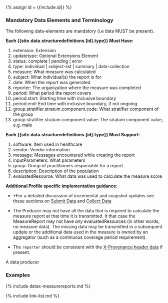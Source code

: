 {% assign id = {{include.id}} %}
<!--Begin Generated Intro Tag (DO NOT REMOVE)-->
### Mandatory Data Elements and Terminology
The following data-elements are mandatory (i.e data MUST be present).

**Each {{site.data.structuredefinitions.[id].type}} Must Have:**
1. extension: Extension
2. updatetype: Optional Extensions Element
3. status: complete \| pending \| error
4. type: individual \| subject-list \| summary \| data-collection
5. measure: What measure was calculated
6. subject: What individual(s) the report is for
7. date: When the report was generated
8. reporter: The organization where the measure was completed
9. period: What period the report covers
10. period.start: Starting time with inclusive boundary
11. period.end: End time with inclusive boundary, if not ongoing
12. group.stratifier.stratum.component.code: What stratifier component of the group
13. group.stratifier.stratum.component.value: The stratum component value, e.g. male

**Each {{site.data.structuredefinitions.[id].type}} Must Support:**
1. software: Item used in healthcare
2. vendor: Vendor information
3. message: Messages encountered while creating the report
4. inputParameters: What parameters
5. group: Group of practitioners responsible for a report
6. description: Description of the population
7. evaluatedResource: What data was used to calculate the measure score

<!--End Generated Intro (DO NOT REMOVE)-->




**Additional Profile specific implementation guidance:**

- *For a detailed discussion of incremental and snapshot updates see these sections on [Submit Data](datax.html#submit-updates) and [Collect Data](datax.html#collect-updates)

- The Producer may not have all the data that is required to calculate the measure report at that time it is transmitted. It that case the MeasureReport may not have *any* evaluatedResources (in other words, no measure data).  The missing data may be transmitted in a subsequent update or the additional data used in the measure is owned by an aggregator (such as a continuous coverage period requirement).

- The `reporter` should be consistent with the [X-Provenance header data]({{site.data.fhir.path}}provenance.html#header) if present.

A data producer

### Examples

{% include datax-measurereports.md %}

{% include link-list.md %}
